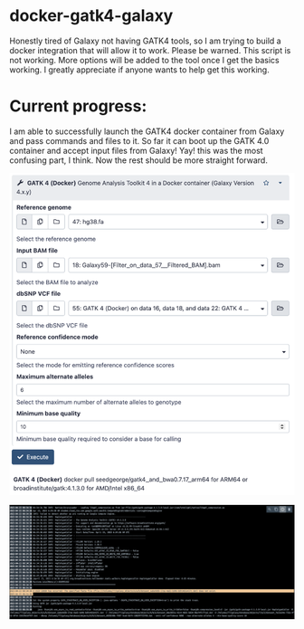 # docker-gatk4-galaxy
Honestly tired of Galaxy not having GATK4 tools, so I am trying to build a docker integration that will allow it to work. 
Please be warned. This script is not working. More options will be added to the tool once I get the basics working.  I greatly appreciate if anyone wants to help get this working. 

# Current progress: 
I am able to successfully launch the GATK4 docker container from Galaxy and pass commands and files to it. So far it can boot up the GATK 4.0 container and accept input files from Galaxy! Yay! this was the most confusing part, I think. Now the rest should be more straight forward.

![alt text](https://github.com/antomicblitz/docker-gatk4-galaxy/blob/main/Screenshot%202023-04-23%20at%2008.34.22.png?raw=true)

![alt text](https://github.com/antomicblitz/docker-gatk4-galaxy/blob/main/Screenshot%202023-04-23%20at%2008.44.20.png?raw=true)
